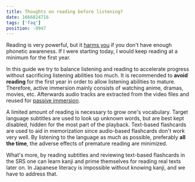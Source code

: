 ```yaml
---
title: Thoughts on reading before listening?
date: 1666824716
tags: ['faq']
position: -9947
---
```


Reading is very powerful, but it [harms you](early-output-or-reading-ahead-of-listening.html)
if you don't have enough phonetic awareness.
If I were starting today, I would keep reading at a minimum for the first year.

In this guide we try to balance listening and reading
to accelerate progress
without sacrificing listening abilities too much.
It is recommended to **avoid reading** for the first year
in order to allow listening abilities to mature.
Therefore, active immersion mainly consists of watching anime, dramas, movies, etc.
Afterwards audio tracks are extracted from the video files
and reused for [passive immersion](passive-listening.html).

A limited amount of reading is necessary to grow one's vocabulary.
Target language subtitles are used to look up unknown words,
but are best kept disabled, hidden for the most part of the playback.
Text-based flashcards are used to aid in memorization
since audio-based flashcards don't work very well.
By listening to the language as much as possible, preferably **all the time**,
the adverse effects of premature reading are minimized.

What's more,
by reading subtitles and reviewing text-based flashcards in the SRS
one can learn kanji
and prime themselves for reading real texts later on.
In Japanese literacy is impossible without knowing kanji,
and we have to address that.
